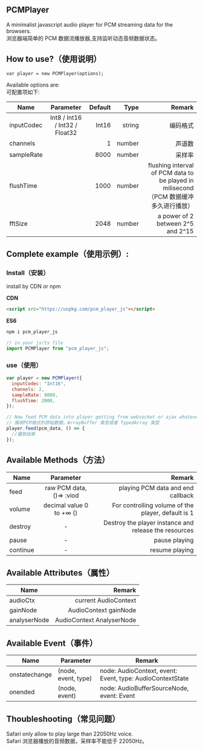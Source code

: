 ## PCMPlayer

A minimalist javascript audio player for PCM streaming data for the browsers.  
浏览器端简单的 PCM 数据流播放器,支持监听动态音频数据状态。

## How to use?（使用说明）

    var player = new PCMPlayer(options);

Available options are:  
可配置项如下:

| Name       |           Parameter            | Default |   Type |                                                                               Remark |
| ---------- | :----------------------------: | ------: | -----: | -----------------------------------------------------------------------------------: |
| inputCodec | Int8 / Int16 / Int32 / Float32 |   Int16 | string |                                                                             编码格式 |
| channels   |                                |       1 | number |                                                                               声道数 |
| sampleRate |                                |    8000 | number |                                                                               采样率 |
| flushTime  |                                |    1000 | number | flushing interval of PCM data to be played in milisecond（PCM 数据缓冲多久进行播放） |
| fftSize    |                                |    2048 | number |                                                    a power of 2 between 2^5 and 2^15 |

## Complete example（使用示例）:

### Install（安装）

install by CDN or npm

**CDN**

```html
<script src="https://unpkg.com/pcm_player_js"></script>
```

**ES6**

```bash
npm i pcm_player_js
```

```javascript
// in your js/ts file
import PCMPlayer from "pcm_player_js";
```

### use（使用）

```javascript
var player = new PCMPlayer({
  inputCodec: "Int16",
  channels: 2,
  sampleRate: 8000,
  flushTime: 2000,
});

// Now feed PCM data into player getting from websocket or ajax whatever the transport you are using.Accept ArrayBuffer or TypedArray
// 接收PCM格式的原始数据，ArrayBuffer 类型或者 TypedArray 类型
player.feed(pcm_data, () => {
  //播放结束
});
```

## Available Methods（方法）

| Name     |        Parameter         |                                                Remark |
| -------- | :----------------------: | ----------------------------------------------------: |
| feed     |       raw PCM data,()=> :viod      |                    playing PCM data and end callback |
| volume   | decimal value 0 to +∞ () |    For controlling volume of the player, default is 1 |
| destroy  |            -             | Destroy the player instance and release the resources |
| pause    |            -             |                                         pause playing |
| continue |            -             |                                        resume playing |

## Available Attributes（属性）

| Name         |                    Remark |
| ------------ | ------------------------: |
| audioCtx     |      current AudioContext |
| gainNode     |     AudioContext gainNode |
| analyserNode | AudioContext AnalyserNode |

## Available Event（事件）

| Name          | Parameter           | Remark                                                    |
| ------------- | ------------------- | --------------------------------------------------------- |
| onstatechange | (node, event, type) | node: AudioContext, event: Event, type: AudioContextState |
| onended       | (node, event)       | node: AudioBufferSourceNode, event: Event                 |

## Thoubleshooting（常见问题）

Safari only allow to play large than 22050Hz voice.  
Safari 浏览器播放的音频数据，采样率不能低于 22050Hz。